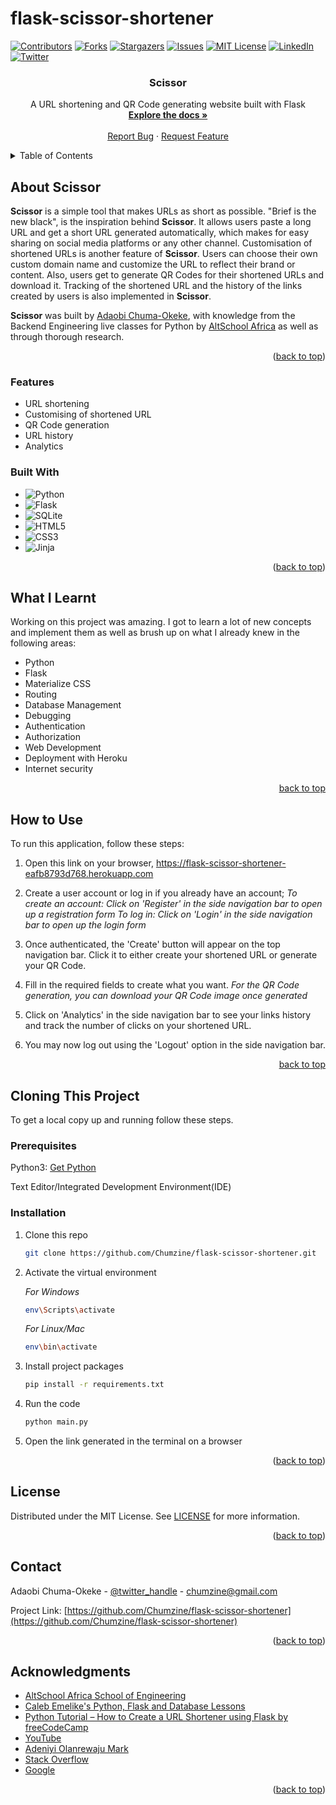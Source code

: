 # flask-scissor-shortener

<!-- PROJECT SHIELDS -->

[![Contributors][contributors-shield]][contributors-url]
[![Forks][forks-shield]][forks-url]
[![Stargazers][stars-shield]][stars-url]
[![Issues][issues-shield]][issues-url]
[![MIT License][license-shield]][license-url]
[![LinkedIn][linkedin-shield]][linkedin-url]
[![Twitter][twitter-shield]][twitter-url]


<h3 align="center">Scissor</h3>

  <p align="center">
    A URL shortening and QR Code generating website built with Flask
    <br />
    <a href="https://github.com/Chumzine/flask-scissor-shortener"><strong>Explore the docs »</strong></a>
    <br />
    <br />
    <a href="https://github.com/Chumzine/repo_name/issues">Report Bug</a>
    ·
    <a href="https://github.com/Chumzine/repo_name/issues">Request Feature</a>
  </p>
</div>



<!-- TABLE OF CONTENTS -->
<details>
  <summary>Table of Contents</summary>
  <ol>
    <li>
      <a href="#about-the-project">About Scissor</a>
      <ul>
        <li><a href="#features">Features</a></li>
        <li><a href="#built-with">Built With</a></li>
      </ul>
    </li>
    <li>
      <a href="#what-i-learnt">What I Learnt</a></li>
    <li>
      <a href="#how-to-use">How to Use</a>
    </li>
    <li>
      <a href="#clonining-this-project">Cloning This Project</a>
      <ul>
        <li><a href="#prerequisites">Prerequisites</a></li>
        <li><a href="#installation">Installation</a></li>
      </ul>
    </li>
    <li><a href="#license">License</a></li>
    <li><a href="#contact">Contact</a></li>
    <li><a href="#acknowledgments">Acknowledgments</a></li>
  </ol>
</details>



<!-- ABOUT THE PROJECT -->
## About Scissor

**Scissor** is a simple tool that makes URLs as short as possible. "Brief is the new black", is the inspiration behind **Scissor**. It allows users paste a long URL and get a short URL generated automatically, which makes for easy sharing on social media platforms or any other channel.
Customisation of shortened URLs is another feature of **Scissor**. Users can choose their own custom domain name and customize the URL to reflect their brand or content. Also, users get to generate QR Codes for their shortened URLs and download it. Tracking of the shortened URL and the history of the links created by users is also implemented in **Scissor**.

**Scissor** was built by <a href="https://github.com/Chumzine/">Adaobi Chuma-Okeke</a>, with knowledge from the Backend Engineering live classes for Python by <a href="https://thealtschool.com/">AltSchool Africa</a> as well as through thorough research.

<p align="right">(<a href="#readme-top">back to top</a>)</p>



### Features

* URL shortening
* Customising of shortened URL
* QR Code generation
* URL history
* Analytics



### Built With

* ![Python][python]
* ![Flask][flask]
* ![SQLite][sqlite]
* ![HTML5][html5]
* ![CSS3][css3]
* ![Jinja][jinja]

<p align="right">(<a href="#readme-top">back to top</a>)</p>



<!-- What I Learnt from Building this Blog -->
## What I Learnt

Working on this project was amazing. I got to learn a lot of new concepts and implement them as well as brush up on what I already knew in the following areas:
* Python
* Flask
* Materialize CSS
* Routing
* Database Management
* Debugging
* Authentication
* Authorization
* Web Development
* Deployment with Heroku
* Internet security

<p align="right"><a href="#readme-top">back to top</a></p>




<!-- HOW TO USE -->
## How to Use

To run this application, follow these steps:

1. Open this link on your browser, https://flask-scissor-shortener-eafb8793d768.herokuapp.com
   
2. Create a user account or log in if you already have an account;
   *To create an account: Click on 'Register' in the side navigation bar to open up a registration form*
   *To log in: Click on 'Login' in the side navigation bar to open up the login form*
   
3. Once authenticated, the 'Create' button will appear on the top navigation bar. Click it to either create your shortened URL or generate your QR Code.
   
4. Fill in the required fields to create what you want.
   *For the QR Code generation, you can download your QR Code image once generated*
   
6. Click on 'Analytics' in the side navigation bar to see your links history and track the number of clicks on your shortened URL.
 
7. You may now log out using the 'Logout' option in the side navigation bar.

<p align="right"><a href="#readme-top">back to top</a></p>




<!-- CLONING THIS PROJECT -->
## Cloning This Project

To get a local copy up and running follow these steps.

### Prerequisites

Python3: [Get Python](https://www.python.org/downloads/)

Text Editor/Integrated Development Environment(IDE)

### Installation

1. Clone this repo
   ```sh
   git clone https://github.com/Chumzine/flask-scissor-shortener.git
   ```
2. Activate the virtual environment
   
   *For Windows*
   ```sh
   env\Scripts\activate
   ```
   *For Linux/Mac*
   ```sh
   env\bin\activate
   ```
4. Install project packages
   ```sh
   pip install -r requirements.txt
   ```
5. Run the code
   ```sh
   python main.py
   ```
6. Open the link generated in the terminal on a browser

<p align="right">(<a href="#readme-top">back to top</a>)</p>




<!-- LICENSE -->
## License

Distributed under the MIT License. See <a href="https://github.com/Chumzine/flask-scissor-shortener/blob/main/LICENSE">LICENSE</a> for more information.

<p align="right">(<a href="#readme-top">back to top</a>)</p>



<!-- CONTACT -->
## Contact

Adaobi Chuma-Okeke - [@twitter_handle](https://twitter.com/chumzine) - chumzine@gmail.com

Project Link: [https://github.com/Chumzine/flask-scissor-shortener](https://github.com/Chumzine/flask-scissor-shortener)

<p align="right">(<a href="#readme-top">back to top</a>)</p>



<!-- ACKNOWLEDGMENTS -->
## Acknowledgments

* [AltSchool Africa School of Engineering](https://altschoolafrica.com/schools/engineering)
* [Caleb Emelike's Python, Flask and Database Lessons](https://github.com/CalebEmelike)
* [Python Tutorial – How to Create a URL Shortener using Flask by freeCodeCamp](https://www.freecodecamp.org/news/python-tutorial-how-to-create-a-url-shortener-using-flask/)
* [YouTube](https://www.youtube.com)
* [Adeniyi Olanrewaju Mark](https://github.com/engrmarkk)
* [Stack Overflow](https://stackoverflow.com/)
* [Google](https://google.com)

<p align="right">(<a href="#readme-top">back to top</a>)</p>



<!-- MARKDOWN LINKS & IMAGES -->
<!-- https://www.markdownguide.org/basic-syntax/#reference-style-links -->
[contributors-shield]: https://img.shields.io/github/contributors/Chumzine/flask-scissor-shortener.svg?style=for-the-badge
[contributors-url]: https://github.com/Chumzine/flask-scissor-shortener/graphs/contributors
[forks-shield]: https://img.shields.io/github/forks/Chumzine/flask-scissor-shortener.svg?style=for-the-badge
[forks-url]: https://github.com/Chumzine/flask-scissor-shortener/network/members
[stars-shield]: https://img.shields.io/github/stars/Chumzine/flask-scissor-shortener.svg?style=for-the-badge
[stars-url]: https://github.com/Chumzine/flask-scissor-shortener/stargazers
[issues-shield]: https://img.shields.io/github/issues/Chumzine/flask-scissor-shortener.svg?style=for-the-badge
[issues-url]: https://github.com/Chumzine/flask-scissor-shortener/issues
[license-shield]: https://img.shields.io/github/license/Chumzine/flask-scissor-shortener.svg?style=for-the-badge
[license-url]: https://github.com/Chumzine/flask-scissor-shortener/blob/main/LICENSE
[linkedin-shield]: https://img.shields.io/badge/-LinkedIn-black.svg?style=for-the-badge&logo=linkedin&colorB=555
[linkedin-url]: https://linkedin.com/in/she-adaobi-chuma-okeke-3677a9140
[twitter-shield]: https://img.shields.io/badge/-@chumzine-1ca0f1?style=for-the-badge&logo=twitter&logoColor=white&link=https://twitter.com/chumzine
[twitter-url]: https://twitter.com/chumzine
[jinja]: https://img.shields.io/badge/jinja-white.svg?style=for-the-badge&logo=jinja&logoColor=black
[html5]: https://img.shields.io/badge/html5-%23E34F26.svg?style=for-the-badge&logo=html5&logoColor=white
[css3]: https://img.shields.io/badge/css3-%231572B6.svg?style=for-the-badge&logo=css3&logoColor=white
[python]: https://img.shields.io/badge/python-3670A0?style=for-the-badge&logo=python&logoColor=ffdd54
[flask]: https://img.shields.io/badge/flask-%23000.svg?style=for-the-badge&logo=flask&logoColor=white
[sqlite]: https://img.shields.io/badge/sqlite-%2307405e.svg?style=for-the-badge&logo=sqlite&logoColor=white

